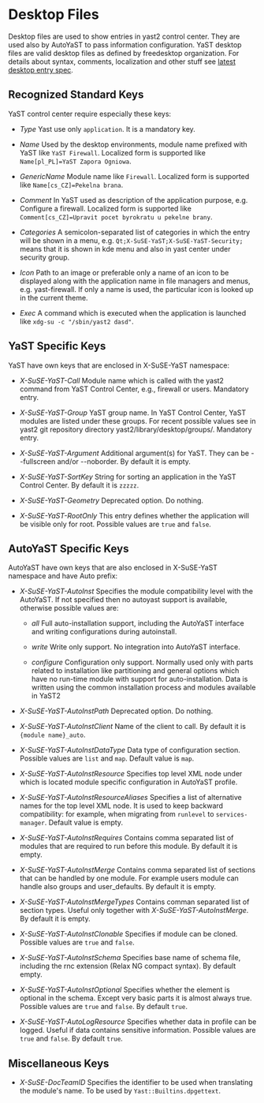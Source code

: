 # Desktop Files
Desktop files are used to show entries in yast2 control center. They are used
also by AutoYaST to pass information configuration.
YaST desktop files are valid desktop files as defined by freedesktop organization.
For details about syntax, comments, localization and other stuff see
[latest desktop entry spec](http://standards.freedesktop.org/desktop-entry-spec/desktop-entry-spec-latest.html).

## Recognized Standard Keys
YaST control center require especially these keys:

* *Type* Yast use only `application`. It is a mandatory key.

* *Name* Used by the desktop environments, module name prefixed with YaST like
  `YaST Firewall`. Localized form is supported like
  `Name[pl_PL]=YaST Zapora Ogniowa`.

* *GenericName* Module name like `Firewall`. Localized form is supported like
  `Name[cs_CZ]=Pekelna brana`.

* *Comment* In YaST used as description of the application purpose,
  e.g. Configure a firewall.  Localized form is supported like
  `Comment[cs_CZ]=Upravit pocet byrokratu u pekelne brany`.

* *Categories* A semicolon-separated list of categories in which the entry will
  be shown in a menu, e.g. `Qt;X-SuSE-YaST;X-SuSE-YaST-Security;` means that it
  is shown in kde menu and also in yast center under security group.

* *Icon* Path to an image or preferable only a name of an icon to be displayed
  along with the application name in file managers and menus, e.g.
  yast-firewall. If only a name is used, the particular icon is looked up in the
  current theme.

* *Exec* A command which is executed when the application is launched like
  `xdg-su -c "/sbin/yast2 dasd"`.

## YaST Specific Keys
YaST have own keys that are enclosed in X-SuSE-YaST namespace:

* *X-SuSE-YaST-Call* Module name which is called with the yast2 command from
  YaST Control Center, e.g., firewall or users. Mandatory entry.

* *X-SuSE-YaST-Group* YaST group name. In YaST Control Center, YaST modules are
  listed under these groups. For recent possible values see in yast2 git
  repository directory yast2/library/desktop/groups/. Mandatory entry.

* *X-SuSE-YaST-Argument* Additional argument(s) for YaST. They can be
  --fullscreen and/or --noborder. By default it is empty.

* *X-SuSE-YaST-SortKey* String for sorting an application in the YaST Control
  Center. By default it is `zzzzz`.

* *X-SuSE-YaST-Geometry* Deprecated option. Do nothing.

* *X-SuSE-YaST-RootOnly* This entry defines whether the application will be
  visible only for root. Possible values are `true` and `false`.

## AutoYaST Specific Keys
AutoYaST have own keys that are also enclosed in X-SuSE-YaST namespace and have
Auto prefix:

* *X-SuSE-YaST-AutoInst* Specifies the module compatibility level with the
  AutoYaST. If not specified then no autoyast support is available, otherwise
  possible values are:

  * *all* Full auto-installation support, including the AutoYaST interface and
    writing configurations during autoinstall.

  * *write* Write only support. No integration into AutoYaST interface.

  * *configure* Configuration only support. Normally used only with parts related
    to installation like partitioning and general options which have no run-time
    module with support for auto-installation. Data is written using the common
    installation process and modules available in YaST2

* *X-SuSE-YaST-AutoInstPath* Deprecated option. Do nothing.

* *X-SuSE-YaST-AutoInstClient* Name of the client to call. By default it is
  `{module name}_auto`.

* *X-SuSE-YaST-AutoInstDataType* Data type of configuration section. Possible
  values are `list` and `map`. Default value is `map`.

* *X-SuSE-YaST-AutoInstResource* Specifies top level XML node under which is located
  module specific configuration in AutoYaST profile.

* *X-SuSE-YaST-AutoInstResourceAliases* Specifies a list of alternative names
  for the top level XML node. It is used to keep backward compatibility: for
  example, when migrating from `runlevel` to `services-manager`. Default value
  is empty.

* *X-SuSE-YaST-AutoInstRequires* Contains comma separated list of modules that
  are required to run before this module. By default it is empty.

* *X-SuSE-YaST-AutoInstMerge* Contains comma separated list of sections that
  can be handled by one module. For example users module can handle also groups
  and user\_defaults. By default it is empty.

* *X-SuSE-YaST-AutoInstMergeTypes* Contains comman separated list of section
  types. Useful only together with *X-SuSE-YaST-AutoInstMerge*. By default it
  is empty.

* *X-SuSE-YaST-AutoInstClonable* Specifies if module can be cloned. Possible
  values are `true` and `false`.

* *X-SuSE-YaST-AutoInstSchema* Specifies base name of schema file, including
  the rnc extension (Relax NG compact syntax). By default empty.

* *X-SuSE-YaST-AutoInstOptional* Specifies whether the element is optional in
  the schema. Except very basic parts it is almost always true. Possible
  values are `true` and `false`. By default `true`.

* *X-SuSE-YaST-AutoLogResource* Specifies whether data in profile can be logged.
  Useful if data contains sensitive information. Possible values are `true` and
  `false`. By default `true`.

## Miscellaneous Keys

* *X-SuSE-DocTeamID* Specifies the identifier to be used when translating
  the module's name. To be used by `Yast::Builtins.dpgettext`.

